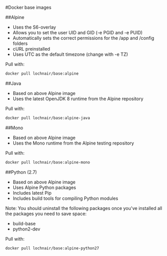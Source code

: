 #Docker base images

##Alpine
- Uses the S6-overlay
- Allows you to set the user UID and GID (-e PGID and -e PUID)
- Automatically sets the correct permissions for the /app and /config folders
- cURL preinstalled
- Uses UTC as the default timezone (change with -e TZ)

Pull with:
```bash
docker pull lochnair/base:alpine
```

##Java
- Based on above Alpine image
- Uses the latest OpenJDK 8 runtime from the Alpine repository

Pull with:
```bash
docker pull lochnair/base:alpine-java
```

##Mono
- Based on above Alpine image
- Uses the Mono runtime from the Alpine testing repository

Pull with:
```bash
docker pull lochnair/base:alpine-mono
```

##Python (2.7)
- Based on above Alpine image
- Uses Alpine Python packages
- Includes latest Pip
- Includes build tools for compiling Python modules

Note: You should uninstall the following packages once you've installed all the packages you need to save space:
- build-base
- python2-dev

Pull with:
```bash
docker pull lochnair/base:alpine-python27
```